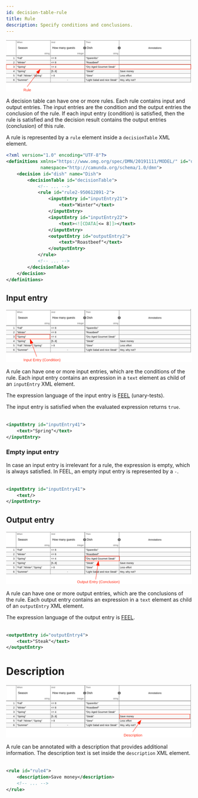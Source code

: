 ```yaml
---
id: decision-table-rule
title: Rule
description: Specify conditions and conclusions.
---
```


![Rule](assets/decision-table/rule.png)

A decision table can have one or more rules. Each rule contains input and output entries. The input entries are the
condition and the output entries the conclusion of the rule. If each input entry (condition) is satisfied, then the rule
is satisfied and the decision result contains the output entries
(conclusion) of this rule.

A rule is represented by a `rule` element inside a `decisionTable` XML element.

```xml
<?xml version="1.0" encoding="UTF-8"?>
<definitions xmlns="https://www.omg.org/spec/DMN/20191111/MODEL/" id="definitions" name="definitions"
             namespace="http://camunda.org/schema/1.0/dmn">
    <decision id="dish" name="Dish">
        <decisionTable id="decisionTable">
            <!-- ... -->
            <rule id="rule2-950612891-2">
                <inputEntry id="inputEntry21">
                    <text>"Winter"</text>
                </inputEntry>
                <inputEntry id="inputEntry22">
                    <text><![CDATA[<= 8]]></text>
                </inputEntry>
                <outputEntry id="outputEntry2">
                    <text>"Roastbeef"</text>
                </outputEntry>
            </rule>
            <!-- ... -->
        </decisionTable>
    </decision>
</definitions>
```

## Input entry

![Input Entry](assets/decision-table/input-entry.png)

A rule can have one or more input entries, which are the conditions of the rule. Each input entry contains an expression
in a `text` element as child of an
`inputEntry` XML element.

The expression language of the input entry is [FEEL](/components/modeler/feel/language-guide/feel-unary-tests.md) (unary-tests).

The input entry is satisfied when the evaluated expression returns `true`.

```xml

<inputEntry id="inputEntry41">
    <text>"Spring"</text>
</inputEntry>
```

### Empty input entry

In case an input entry is irrelevant for a rule, the expression is empty, which is always satisfied. In FEEL, an empty
input entry is represented by a `-`.

```xml

<inputEntry id="inputEntry41">
    <text/>
</inputEntry>
```

## Output entry

![Output Entry](assets/decision-table/output-entry.png)

A rule can have one or more output entries, which are the conclusions of the rule. Each output entry contains an
expression in a `text` element as child of an `outputEntry` XML element.

The expression language of the output entry is [FEEL](/components/modeler/feel/language-guide/feel-expressions-introduction.md).

```xml

<outputEntry id="outputEntry4">
    <text>"Steak"</text>
</outputEntry>
```

# Description

![Description](assets/decision-table/description.png)

A rule can be annotated with a description that provides additional information. The description text is set inside
the `description` XML element.

```xml

<rule id="rule4">
    <description>Save money</description>
    <!-- ... -->
</rule>
```
